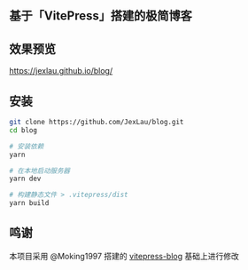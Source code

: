 ## 基于「VitePress」搭建的极简博客

## 效果预览

https://jexlau.github.io/blog/

## 安装

```bash
git clone https://github.com/JexLau/blog.git
cd blog

# 安装依赖
yarn

# 在本地启动服务器
yarn dev

# 构建静态文件 > .vitepress/dist
yarn build
```

## 鸣谢
本项目采用 @Moking1997 搭建的 [vitepress-blog](https://github.com/Moking1997/vitepress-blog) 基础上进行修改